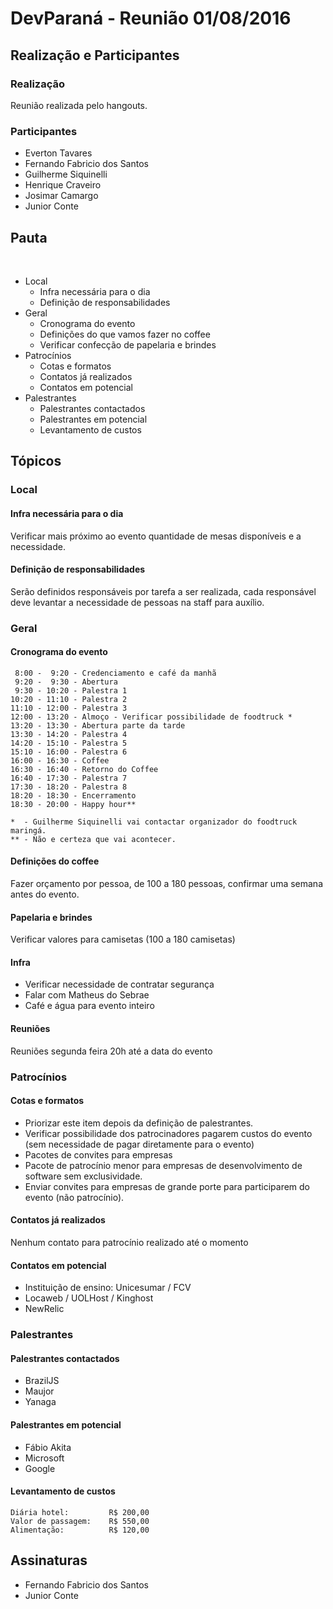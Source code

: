 # DevParaná - Reunião 01/08/2016

## Realização e Participantes
### Realização
Reunião realizada pelo hangouts.

### Participantes
- Everton Tavares
- Fernando Fabricio dos Santos
- Guilherme Siquinelli
- Henrique Craveiro
- Josimar Camargo
- Junior Conte

## Pauta
​
* Local
    - Infra necessária para o dia
    - Definição de responsabilidades
* Geral
    - Cronograma do evento
    - Definições do que vamos fazer no coffee
    - Verificar confecção de papelaria e brindes
* Patrocínios
    - Cotas e formatos
    - Contatos já realizados
    - Contatos em potencial
* Palestrantes
    - Palestrantes contactados
    - Palestrantes em potencial
    - Levantamento de custos

## Tópicos
### Local
#### Infra necessária para o dia

Verificar mais próximo ao evento quantidade de mesas disponíveis e a necessidade.

#### Definição de responsabilidades

Serão definidos responsáveis por tarefa a ser realizada, cada responsável deve levantar a necessidade de pessoas na staff para auxílio.

### Geral

#### Cronograma do evento

```
 8:00 -  9:20 - Credenciamento e café da manhã
 9:20 -  9:30 - Abertura
 9:30 - 10:20 - Palestra 1
10:20 - 11:10 - Palestra 2
11:10 - 12:00 - Palestra 3
12:00 - 13:20 - Almoço - Verificar possibilidade de foodtruck *
13:20 - 13:30 - Abertura parte da tarde
13:30 - 14:20 - Palestra 4
14:20 - 15:10 - Palestra 5
15:10 - 16:00 - Palestra 6
16:00 - 16:30 - Coffee
16:30 - 16:40 - Retorno do Coffee
16:40 - 17:30 - Palestra 7
17:30 - 18:20 - Palestra 8
18:20 - 18:30 - Encerramento
18:30 - 20:00 - Happy hour**

*  - Guilherme Siquinelli vai contactar organizador do foodtruck maringá.
** - Não e certeza que vai acontecer.
```

#### Definições do coffee

Fazer orçamento por pessoa, de 100 a 180 pessoas, confirmar uma semana antes do evento.

#### Papelaria e brindes

Verificar valores para camisetas (100 a 180 camisetas)

#### Infra

- Verificar necessidade de contratar segurança
- Falar com Matheus do Sebrae
- Café e água para evento inteiro

#### Reuniões

Reuniões segunda feira 20h até a data do evento

### Patrocínios
#### Cotas e formatos
- Priorizar este item depois da definição de palestrantes.
- Verificar possibilidade dos patrocinadores pagarem custos do evento (sem necessidade de pagar diretamente para o evento)
- Pacotes de convites para empresas
- Pacote de patrocínio menor para empresas de desenvolvimento de software sem exclusividade.
- Enviar convites para empresas de grande porte para participarem do evento (não patrocínio).

#### Contatos já realizados

Nenhum contato para patrocínio realizado até o momento

#### Contatos em potencial
- Instituição de ensino: Unicesumar / FCV
- Locaweb / UOLHost / Kinghost
- NewRelic

### Palestrantes
#### Palestrantes contactados
- BrazilJS
- Maujor
- Yanaga

#### Palestrantes em potencial
- Fábio Akita
- Microsoft
- Google

#### Levantamento de custos
```
Diária hotel:         R$ 200,00
Valor de passagem:    R$ 550,00
Alimentação:          R$ 120,00
```

## Assinaturas
- Fernando Fabricio dos Santos
- Junior Conte
